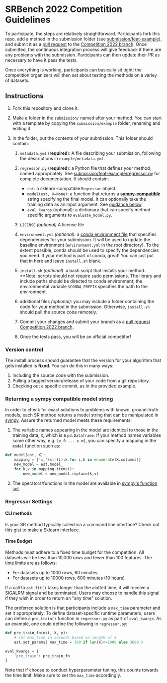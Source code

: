 [PR]: (https://github.com/cavalab/srbench/compare/Competition2022...?template=competition_template.md)

# SRBench 2022 Competition Guidelines
To participate, the steps are relatively straightforward. 
Participants fork this repo, add a method in the submission folder (see [submission/feat-example](https://github.com/cavalab/srbench/blob/Competition2022/submission/feat-example/)), and submit it as a [pull request][PR] to the [Competition 2022 branch](https://github.com/cavalab/srbench/tree/Competition2022). 
Once submitted, the continuous integration process will give feedback if there are any problems with the submission. 
Participants can then update their PR as necessary to have it pass the tests. 

Once everything is working, participants can basically sit tight: the competition organizers will then set about testing the methods on a variey of datasets. 

## Instructions

1. Fork this repository and clone it. 

2. Make a folder in the `submission/` named after your method. You can start with a template by copying the `submission/example` folder, renaming and editing it. 

3. In the folder, put the contents of your submission. This folder should contain:

    1. `metadata.yml` (**required**): A file describing your submission, following the descriptions in `example/metadata.yml`.  
    2. `regressor.py` (**required**): a Python file that defines your method, named appropriately. See [submission/feat-example/regressor.py](https://github.com/cavalab/srbench/blob/Competition2022/submission/feat-example/regressor.py) for complete documentation. 
        It should contain:
        -   `est`: a sklearn-compatible `Regressor` object. 
        -   `model(est, X=None)`: a function that returns a [**sympy-compatible**](https://www.sympy.org) string specifying the final model. It can optionally take the training data as an input argument. See [guidance below](###-returning-a-sympy-compatible-model-string). 
        -   `eval_kwargs` (optional): a dictionary that can specify method-specific arguments to `evaluate_model.py`.
        
    3. `LICENSE` *(optional)* A license file
    4. `environment.yml` *(optional)*: a [conda environment file](https://docs.conda.io/projects/conda/en/latest/user-guide/tasks/manage-environments.html#creating-an-environment-from-an-environment-yml-file) that specifies dependencies for your submission. 
    It will be used to update the baseline environment (`environment.yml` in the
    root directory). 
    To the extent possible, conda should be used to specify the dependencies you need. 
    If your method is part of conda, great! You can just put that in here and leave `install.sh` blank. 
    5. `install.sh` *(optional)*: a bash script that installs your method. 
    **Note: scripts should not require sudo permissions. The library and include paths should be directed to conda environment; the environmental variable `$CONDA_PREFIX` specifies the path to the environment.
    6. additional files *(optional)*: you may include a folder containing the code for your method in the submission. Otherwise, `install.sh` should pull the source code remotely. 

    7. Commit your changes and submit your branch as a [pull request Competition 2022 branch][PR]. 

    8. Once the tests pass, you will be an official competitor!

### Version control

The install process should guarantee that the version for your algorithm that gets installed is **fixed**. 
You can do this in many ways: 

1. Including the source code with the submission. 
2. Pulling a tagged version/release of your code from a git repository. 
3. Checking out a specific commit, as in the provided example. 

### Returning a sympy compatible model string

In order to check for exact solutions to problems with known, ground-truth models, each SR method returns a model string that can be manipulated in [sympy](https://www.sympy.org). 
Assure the returned model meets these requirements:

1. The variable names appearing in the model are identical to those in the training data, `X`, which is a `pd.Dataframe`. 
If your method names variables some other way, e.g. `[x_0 ... x_m]`, you can
specify a mapping in the `model` function such as:

```python
def model(est, X):
    mapping = {'x_'+str(i):k for i,k in enumerate(X.columns)}
    new_model = est.model_
    for k,v in mapping.items():
        new_model = new_model.replace(k,v)
```

2. The operators/functions in the model are available in [sympy's function set](https://docs.sympy.org/latest/modules/functions/index.html). 

### Regressor Settings

#### CLI methods

Is your SR method typically called via a command line interface? 
Check out this [gist](https://gist.github.com/folivetti/609bc9b854c51968ef90aa675ccaa60d) to make a Sklearn interface. 

#### Time Budget

Methods must adhere to a fixed time budget for the competition. 
All datasets will be less than 10,000 rows and fewer than 100 features. 
The time limits are as follows:

- For datasets up to 1000 rows, 60 minutes
- For datasets up to 10000 rows, 600 minutes (10 hours)


If a call to `est.fit()` takes longer than the alotted time, it will receive
a SIGALRM signal and be terminated. Users may choose to handle this signal if
they wish in order to return an "any time" solution. 

The preferred solution is that participants include a `max_time` parameter and 
set it appropriately. 
To define dataset-specific runtime parameters, users can define a `pre_train()`
function in `regressor.py` as part of `eval_kwargs`. 
As an example, one could define the following in `regressor.py`:

```python
def pre_train_fn(est, X, y): 
    # set max_time in seconds based on length of X
    est.set_params( max_time = 360 if len(X)<=1000 else 3600 )

eval_kwargs = {
    'pre_train': pre_train_fn
}
```

Note that if choose to conduct hyperparameter tuning, this counts towards
    the time limit. Make sure to set the `max_time` accordingly.  
